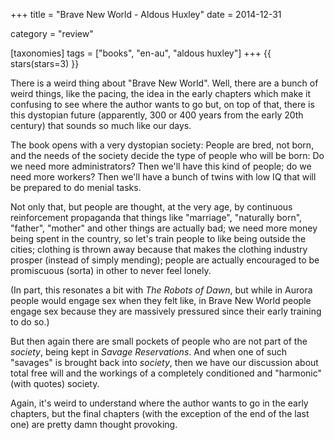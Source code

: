 +++
title = "Brave New World - Aldous Huxley"
date = 2014-12-31

category = "review"

[taxonomies]
tags = ["books", "en-au", "aldous huxley"]
+++
{{ stars(stars=3) }}

There is a weird thing about "Brave New World". Well, there are a bunch of weird things, like the pacing, the idea in the early chapters which make it confusing to see where the author wants to go but, on top of that, there is this dystopian future (apparently, 300 or 400 years from the early 20th century) that sounds so much like our days.

The book opens with a very dystopian society: People are bred, not born, and the needs of the society decide the type of people who will be born: Do we need more administrators? Then we'll have this kind of people; do we need more workers? Then we'll have a bunch of twins with low IQ that will be prepared to do menial tasks.

Not only that, but people are thought, at the very age, by continuous reinforcement propaganda that things like "marriage", "naturally born", "father", "mother" and other things are actually bad; we need more money being spent in the country, so let's train people to like being outside the cities; clothing is thrown away because that makes the clothing industry prosper (instead of simply mending); people are actually encouraged to be promiscuous (sorta) in other to never feel lonely.

(In part, this resonates a bit with _The Robots of Dawn_, but while in Aurora people would engage sex when they felt like, in Brave New World people engage sex because they are massively pressured since their early training to do so.)

But then again there are small pockets of people who are not part of the *society*, being kept in *Savage Reservations*. And when one of such "savages" is brought back into *society*, then we have our discussion about total free will and the workings of a completely conditioned and "harmonic" (with quotes) society.

Again, it's weird to understand where the author wants to go in the early chapters, but the final chapters (with the exception of the end of the last one) are pretty damn thought provoking.
